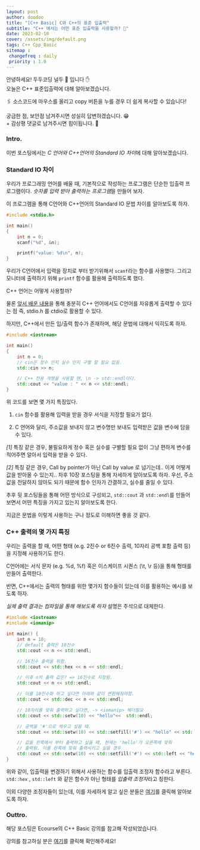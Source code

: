 ```yaml
---
layout: post
author: doodoo
title: "[C++ Basic] C와 C++의 표준 입출력"
subtitle: "C++ 에서는 어떤 표준 입출력을 사용할까? 🧐"
date: 2023-02-10
cover: /assets/img/default.png
tags: C++ Cpp_Basic
sitemap :
 changefreq : daily
 priority : 1.0
---
```

안녕하세요! 두두코딩 <span class="doodoo">널두 🥸</span> 입니다 ✋ <br>
오늘은 C++ 표준입출력에 대해 알아보겠습니다.

🖇 소스코드에 마우스를 올리고 <span class="tip">copy</span> 버튼을 누를 경우 더 쉽게 복사할 수 있습니다!

궁금한 점, 보안점 남겨주시면 성실히 답변하겠습니다. 😁 <br>
\+ 감상평 댓글로 남겨주시면 힘이됩니다. 🙇

### Intro.
이번 포스팅에서는 *C 언어와 C++언어의 Standard IO 차이*에 대해 알아보겠습니다.

### Standard IO 차이
우리가 프로그래밍 언어를 배울 때, 기본적으로 작성하는 프로그램은 단순한 입출력
프로그램이다. *숫자를 입력 받아 출력하는 프로그램*을 만들어 보자.

이 프로그램을 통해 C언어와 C++언어의 Standard IO 문법 차이를 알아보도록 하자.

```c
#include <stdio.h>

int main()
{
	int n = 0;
	scanf("%d", &n);

	printf("value: %d\n", n);
}
```

우리가 C언어에서 입력을 장치로 부터 받기위해서 `scanf`라는 함수를 사용했다.
그리고 모니터에 출력하기 위해 `printf` 함수를 활용해 출력하도록 했다.

C++ 언어는 어떻게 사용할까?

물론 [앞서 배운 내용](https://0xd00d00.github.io/2023/02/05/ecourse_basic_cpp_std_namespace.html)을 통해 충분히 C++ 언어에서도 C언어를 자유롭게 출력할 수 있다는 점 즉, stdio.h 를 ctdio로 활용할 수 있다.

하지만, C++에서 만든 입/출력 함수가 존재하며, 해당 문법에 대해서 익히도록 하자.

```cpp
#include <iostream>

int main()
{
	int n = 0;
	// cin은 정수 인지 실수 인지 구별 할 필요 없음.
	std::cin >> n;

	// C++ 전용 개행을 사용할 땐, \n -> std::endl이다.
	std::cout << "value : " << n << std::endl;
}
```

위 코드를 보면 몇 가지 특징있다.

1. `cin` 함수를 활용해 입력을 받을 경우 서식을 지정할 필요가 없다.

2. C 언어와 달리, 주소값을 보내지 않고 변수명만 보내도 입력받은 값을 변수에 담을
   수 있다.

*[1]* 특징 같은 경우, 불필요하게 정수 혹은 실수를 구별할 필요 없이 그냥 편하게
변수를 적어주면 알아서 입력을 받을 수 있다.

*[2]* 특징 같은 경우, Call by pointer가 아닌 Call by value 로 넘기는데.. 이게
어떻게 값을 받아올 수 있는지.. 차후 10장 포스팅을 통해 자세하게 알아보도록 하자.
우선, 주소값을 전달하지 않아도 되기 때문에 함수 인자가 간결하고, 실수를 줄일 수
있다.

추후 뒷 포스팅들을 통해 어떤 방식으로 구성되고, `std::cout` 과 `std::endl`를
만들어 보면서 어떤 특징을 가지고 있는지 알아보도록 한다.

지금은 문법을 이렇게 사용하는 구나 정도로 이해하면 좋을 것 같다.

### C++ 출력의 몇 가지 특징
우리는 출력을 할 때, 어떤 형태 (e.g. 2진수 or 6진수 출력, 10자리 공백 포함 출력
등)을 지정해 사용하기도 한다.

C언어에는 서식 문자 (e.g. %d, %f) 혹은 이스케이프 시퀀스 (\t, \r 등)을 통해
형태를 만들어 출력한다.

반면, C++에서는 출력의 형태를 위한 몇가지 함수들이 있는데 이를 활용하는 예시를
보도록 하자.

*실제 출력 결과는 컴파일을 통해 해보도록 하자* 설명은 주석으로 대체한다.

```cpp
#include <iostream>
#include <iomanip>

int main() {
	int n = 10;
	// default 출력은 10진수
	std::cout << n << std::endl;

	// 16진수 출력을 위함.
	std::cout << std::hex << n << std::endl;

	// 이후 n의 출력 값은? => 16진수로 지정됨.
	std::cout << n << std::endl;

	// 이를 10진수화 하고 싶다면 아래와 같이 변환해줘야함.
	std::cout << std::dec << n << std::endl;

	// 10자리를 맞춰 출력하고 싶다면, -> <iomanip> 헤더필요
	std::cout << std::setw(10) << "hello"<<  std::endl;

	// 공백을 '#'으로 채우고 싶을 때.
    std::cout << std::setw(10) << std::setfill('#') << "hello" << std::endl;

	// 값을 왼쪽에서 부터 출력하고 싶을 때, 현재는 'hello'가 오른쪽에 맞춰
	// 출력됨. 이를 왼쪽에 맞춰 출력시키고 싶을 경우
    std::cout << std::setw(10) << std::setfill('#') << std::left << "hello" << std::endl;
}
```

위와 같이, 입출력을 변경하기 위해서 사용하는 함수를 입출력 조정자 함수라고
부른다. `std::hex` , `std::left` 와 같은 함수가 아닌 형태를 *입출력 조정자*라고
칭한다.

이외 다양한 조정자들이 있는데, 이를 자세하게 알고 싶은 분들은 [여기](https://cplusplus.com/reference/iomanip/)를 클릭해 알아보도록 하자.

### Outtro.
해당 포스팅은 Ecourse의 C++ Basic 강의를 참고해 작성되었습니다.

강의를 참고하실 분은 [여기](https://www.ecourse.co.kr/course/cppbasic_v2/)를 클릭해 확인해주세요!


